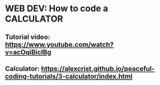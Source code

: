 # WEB DEV: How to code a CALCULATOR

## Tutorial video: https://www.youtube.com/watch?v=acOqiBicIBg

## Calculator: https://alexcrist.github.io/peaceful-coding-tutorials/3-calculator/index.html
